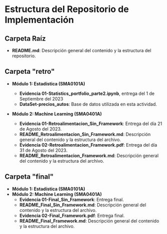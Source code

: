 # Estructura del Repositorio de Implementación

## Carpeta Raíz
- **README.md**: Descripción general del contenido y la estructura del repositorio.

## Carpeta "retro"
- **Módulo 1: Estadística (SMA0101A)**
  - **Evidencia 01-Statistics_portfolio_parte2.ipynb**, entrega del 1 de Septiembre del 2023
  - **DataSet-precios_autos**: Base de datos utilizada en esta actividad.
  
- **Módulo 2: Machine Learning (SMA0401A)**
  - **Evidencia 01-Retroalimentacion_Sin_Framework**: Entrega del día 21 de Agosto del 2023.
  - **README_Retroalimentacion_Sin_Framework.md**: Descripción general del contenido y la estructura del archivo.
  - **Evidencia 02-Retroalimentacion_Framework.pdf**: Entrega del día 31 de Agosto del 2023.
  -  **README_Retroalimentacion_Framework.md**: Descripción general del contenido y la estructura del archivo.

## Carpeta "final"
- **Módulo 1: Estadística (SMA0101A)**
- **Módulo 2: Machine Learning (SMA0401A)**
   - **Evidencia 01-Final_Sin_Framework**: Entrega final.
  - **README_Final_Sin_Framework.md**: Descripción general del contenido y la estructura del archivo.
  - **Evidencia 02-Final_Framework.pdf**: Entrega final.
  -  **README_Final_Framework.md**: Descripción general del contenido y la estructura del archivo.




